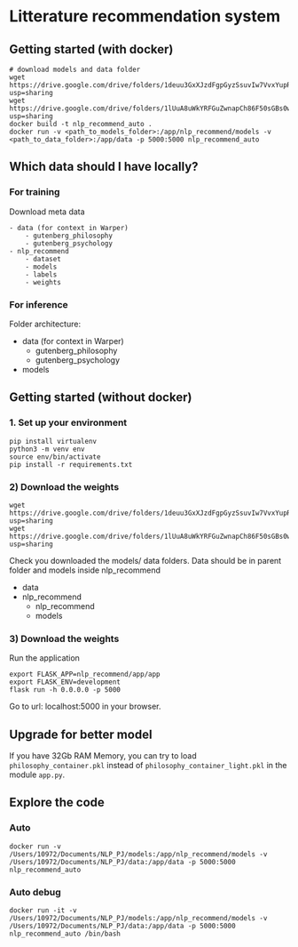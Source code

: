 # Litterature recommendation system

## Getting started (with docker)
```
# download models and data folder
wget https://drive.google.com/drive/folders/1deuu3GxXJzdFgpGyzSsuvIw7VvxYupRx?usp=sharing
wget https://drive.google.com/drive/folders/1lUuA8uWkYRFGuZwnapCh86F50sGBs0wu?usp=sharing
docker build -t nlp_recommend_auto .
docker run -v <path_to_models_folder>:/app/nlp_recommend/models -v <path_to_data_folder>:/app/data -p 5000:5000 nlp_recommend_auto
```
## Which data should I have locally? 
### For training
Download meta data
```
- data (for context in Warper)
    - gutenberg_philosophy
    - gutenberg_psychology
- nlp_recommend
    - dataset
    - models
    - labels
    - weights 
```
### For inference
Folder architecture:
- data (for context in Warper)
    - gutenberg_philosophy
    - gutenberg_psychology
- models

## Getting started (without docker) 
### 1. Set up your environment
```
pip install virtualenv
python3 -m venv env
source env/bin/activate
pip install -r requirements.txt 
```
### 2) Download the weights
```
wget https://drive.google.com/drive/folders/1deuu3GxXJzdFgpGyzSsuvIw7VvxYupRx?usp=sharing
wget https://drive.google.com/drive/folders/1lUuA8uWkYRFGuZwnapCh86F50sGBs0wu?usp=sharing
```
Check you downloaded the models/ data folders. 
Data should be in parent folder and models inside nlp_recommend

- data
- nlp_recommend
    - nlp_recommend
    - models

### 3) Download the weights
Run the application
```
export FLASK_APP=nlp_recommend/app/app
export FLASK_ENV=development
flask run -h 0.0.0.0 -p 5000
```
Go to url: localhost:5000 in your browser. 



## Upgrade for better model

If you have 32Gb RAM Memory, you can try to load ``philosophy_container.pkl`` instead of ``philosophy_container_light.pkl`` in the module ``app.py``.

## Explore the code

### Auto 
```
docker run -v /Users/10972/Documents/NLP_PJ/models:/app/nlp_recommend/models -v /Users/10972/Documents/NLP_PJ/data:/app/data -p 5000:5000 nlp_recommend_auto
```
### Auto debug
```
docker run -it -v /Users/10972/Documents/NLP_PJ/models:/app/nlp_recommend/models -v /Users/10972/Documents/NLP_PJ/data:/app/data -p 5000:5000 nlp_recommend_auto /bin/bash
```
